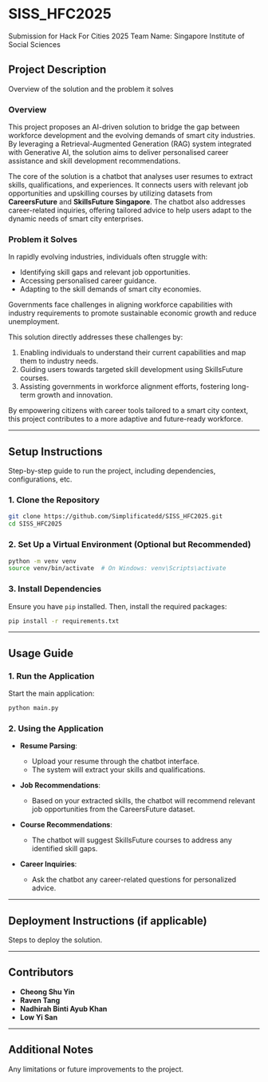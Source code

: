 # SISS_HFC2025
Submission for Hack For Cities 2025
Team Name: Singapore Institute of Social Sciences

## Project Description  
Overview of the solution and the problem it solves

### Overview  
This project proposes an AI-driven solution to bridge the gap between workforce development and the evolving demands of smart city industries. By leveraging a Retrieval-Augmented Generation (RAG) system integrated with Generative AI, the solution aims to deliver personalised career assistance and skill development recommendations.  

The core of the solution is a chatbot that analyses user resumes to extract skills, qualifications, and experiences. It connects users with relevant job opportunities and upskilling courses by utilizing datasets from **CareersFuture** and **SkillsFuture Singapore**. The chatbot also addresses career-related inquiries, offering tailored advice to help users adapt to the dynamic needs of smart city enterprises.  

### Problem it Solves  
In rapidly evolving industries, individuals often struggle with:  
- Identifying skill gaps and relevant job opportunities.  
- Accessing personalised career guidance.  
- Adapting to the skill demands of smart city economies.  

Governments face challenges in aligning workforce capabilities with industry requirements to promote sustainable economic growth and reduce unemployment.  

This solution directly addresses these challenges by:  
1. Enabling individuals to understand their current capabilities and map them to industry needs.  
2. Guiding users towards targeted skill development using SkillsFuture courses.  
3. Assisting governments in workforce alignment efforts, fostering long-term growth and innovation.  

By empowering citizens with career tools tailored to a smart city context, this project contributes to a more adaptive and future-ready workforce.  


---

## Setup Instructions
Step-by-step guide to run the project, including dependencies, configurations, etc.

### 1. Clone the Repository

```bash
git clone https://github.com/Simplificatedd/SISS_HFC2025.git
cd SISS_HFC2025
```

### 2. Set Up a Virtual Environment (Optional but Recommended)

```bash
python -m venv venv
source venv/bin/activate  # On Windows: venv\Scripts\activate
```

### 3. Install Dependencies

Ensure you have `pip` installed. Then, install the required packages:

```bash
pip install -r requirements.txt
```



---

## Usage Guide
### 1. Run the Application

Start the main application:

```bash
python main.py
```

### 2. Using the Application

- **Resume Parsing**:
  - Upload your resume through the chatbot interface.
  - The system will extract your skills and qualifications.

- **Job Recommendations**:
  - Based on your extracted skills, the chatbot will recommend relevant job opportunities from the CareersFuture dataset.

- **Course Recommendations**:
  - The chatbot will suggest SkillsFuture courses to address any identified skill gaps.

- **Career Inquiries**:
  - Ask the chatbot any career-related questions for personalized advice.

---

## Deployment Instructions (if applicable)
Steps to deploy the solution.

---

## Contributors

- **Cheong Shu Yin**  
- **Raven Tang**  
- **Nadhirah Binti Ayub Khan**  
- **Low Yi San**  


---

## Additional Notes
Any limitations or future improvements to the project.

